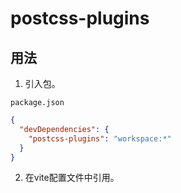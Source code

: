 # postcss-plugins

## 用法

1. 引入包。

`package.json`

```json
{
  "devDependencies": {
    "postcss-plugins": "workspace:*"
  }
}
```

2. 在vite配置文件中引用。
